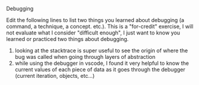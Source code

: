 Debugging

Edit the following lines to list two things you learned about debugging (a command, a technique, a concept. etc.). This is a "for-credit" exercise, I will not evaluate what I consider "difficult enough", I just want to know you learned or practiced two things about debugging.

1. looking at the stacktrace is super useful to see the origin of where the bug was called when going through layers of abstraction
2. while using the debugger in vscode, I found it very helpful to know the current values of each piece of data as it goes through the debugger (current iteration, objects, etc...)
